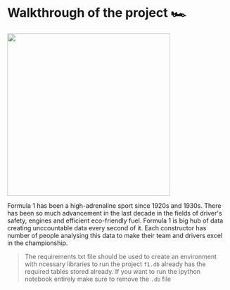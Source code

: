 # Walkthrough of the project 🏎️

<img src="https://i.kym-cdn.com/entries/icons/mobile/000/037/334/Kowalski.jpg" width="370">

Formula 1 has been a high-adrenaline sport since 1920s and 1930s. There has been so much advancement in the last decade in the fields of driver's safety, engines and efficient eco-friendly fuel. Formula 1 is big hub of data creating unccountable data every second of it. Each constructor has number of people analysing this data to make their team and drivers excel in the championship.

> The requirements.txt file should be used to create an environment with ncessary libraries to run the project
> `f1.db` already has the required tables stored already. If you want to run the ipython notebook entirely make sure to remove the `.db` file
